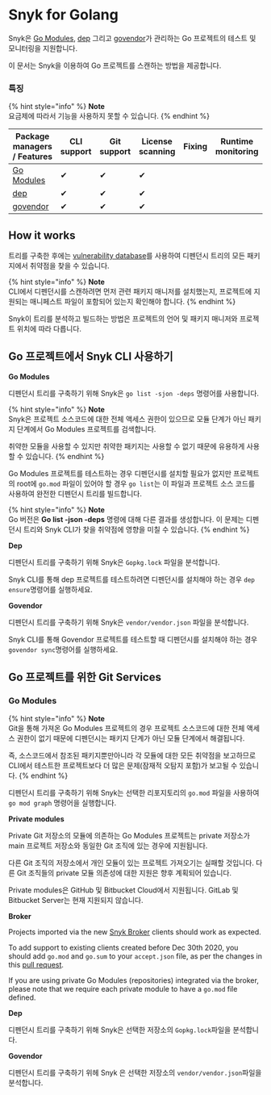 # Snyk for Golang

Snyk은 [Go Modules](https://golang.org/ref/mod), [dep](https://github.com/golang/dep) 그리고 [govendor](https://github.com/kardianos/govendor)가 관리하는 Go 프로젝트의 테스트 및 모니터링을 지원합니다.

이 문서는 Snyk을 이용하여 Go 프로젝트를 스캔하는 방법을 제공합니다.

### 특징 <a href="#h_01esm3gfnmn0f7art59aek97tm" id="h_01esm3gfnmn0f7art59aek97tm"></a>

{% hint style="info" %}
**Note**\
요금제에 따라서 기능을 사용하지 못할 수 있습니다.
{% endhint %}

| Package managers / Features                       | CLI support | Git support | License scanning | Fixing | Runtime monitoring |
| ------------------------------------------------- | ----------- | ----------- | ---------------- | ------ | ------------------ |
| [Go Modules](https://golang.org/ref/mod)          | ✔︎          | ✔︎          | ✔︎               |        |                    |
| [dep](https://github.com/golang/dep)              | ✔︎          | ✔︎          | ✔︎               |        |                    |
| [govendor](https://github.com/kardianos/govendor) | ✔︎          | ✔︎          | ✔︎               |        |                    |

## **How it works**

트리를 구축한 후에는 [vulnerability database](https://snyk.io/vuln)를 사용하여 디펜던시 트리의 모든 패키지에서 취약점을 찾을 수 있습니다.

{% hint style="info" %}
**Note**\
CLI에서 디펜던시를 스캔하려면 먼저 관련 패키지 매니저를 설치했는지, 프로젝트에 지원되는 매니페스트 파일이 포함되어 있는지 확인해야 합니다.
{% endhint %}

Snyk이 트리를 분석하고 빌드하는 방법은 프로젝트의 언어 및 패키지 매니저와 프로젝트 위치에 따라 다릅니다.

## Go 프로젝트에서 Snyk CLI 사용하기

**Go Modules**

디펜던시 트리를 구축하기 위해 Snyk은 `go list -sjon -deps` 명령어를 사용합니다.

{% hint style="info" %}
**Note**\
Snyk은 프로젝트 소스코드에 대한 전체 액세스 권한이 있으므로 모듈 단계가 아닌 패키지 단계에서 Go Modules 프로젝트를 검색합니다.

취약한 모듈을 사용할 수 있지만 취약한 패키지는 사용할 수 없기 때문에 유용하게 사용할 수 있습니다.
{% endhint %}

Go Modules 프로젝트를 테스트하는 경우 디펜던시를 설치할 필요가 없지만 프로젝트의 root에 `go.mod` 파일이 있어야 할 경우 `go list`는 이 파일과 프로젝트 소스 코드를 사용하여 완전한 디펜던시 트리를 빌드합니다.

{% hint style="info" %}
**Note**\
Go 버전은 **Go list -json -deps** 명령에 대해 다른 결과를 생성합니다. 이 문제는 디펜던시 트리와 Snyk CLI가 찾을 취약점에 영향을 미칠 수 있습니다.
{% endhint %}

**Dep**

디펜던시 트리를 구축하기 위해 Snyk은 `Gopkg.lock` 파일을 분석합니다.

Snyk CLI를 통해 dep 프로젝트를 테스트하려면 디펜던시를 설치해야 하는 경우 `dep ensure`명령어를 실행하세요.

**Govendor**

디펜던시 트리를 구축하기 위해 Snyk은 `vendor/vendor.json` 파일을 분석합니다.

Snyk CLI를 통해 Govendor 프로젝트를 테스트할 때 디펜던시를 설치해야 하는 경우 `govendor sync`명령어를 실행하세요.

## Go 프로젝트를 위한 Git Services

### **Go Modules**

{% hint style="info" %}
**Note**\
Git을 통해 가져온 Go Modules 프로젝트의 경우 프로젝트 소스코드에 대한 전체 액세스 권한이 없기 때문에 디펜던시는 패키지 단계가 아닌 모듈 단계에서 해결됩니다.

즉, 소스코드에서 참조된 패키지뿐만아니라 각 모듈에 대한 모든 취약점을 보고하므로 CLI에서 테스트한 프로젝트보다 더 많은 문제(잠재적 오탐지 포함)가 보고될 수 있습니다.
{% endhint %}

디펜던시 트리를 구축하기 위해 Snyk는 선택한 리포지토리의 `go.mod` 파일을 사용하여 `go mod graph` 명령어을 실행합니다.

**Private modules**

Private Git 저장소의 모듈에 의존하는 Go Modules 프로젝트는 private 저장소가 main 프로젝트 저장소와 동일한 Git 조직에 있는 경우에 지원됩니다.

다른 Git 조직의 저장소에서 개인 모듈이 있는 프로젝트 가져오기는 실패할 것입니다. 다른 Git 조직들의 private 모듈 의존성에 대한 지원은 향후 계획되어 있습니다.

Private modules은 GitHub 및 Bitbucket Cloud에서 지원됩니다. GitLab 및 Bitbucket Server는 현재 지원되지 않습니다.

**Broker**

Projects imported via the new [Snyk Broker](https://docs.snyk.io/integrations/snyk-broker/broker-introduction) clients should work as expected.

To add support to existing clients created before Dec 30th 2020, you should add `go.mod` and `go.sum` to your `accept.json` file, as per the changes in this [pull request](https://github.com/snyk/broker/pull/299/files).

If you are using private Go Modules (repositories) integrated via the broker, please note that we require each private module to have a `go.mod` file defined.

**Dep**

디펜던시 트리를 구축하기 위해 Snyk은 선택한 저장소의 `Gopkg.lock`파일을 분석합니다.

**Govendor**

디펜던시 트리를 구축하기 위헤 Snyk 은 선택한 저장소의 `vendor/vendor.json`파일을 분석합니다.
